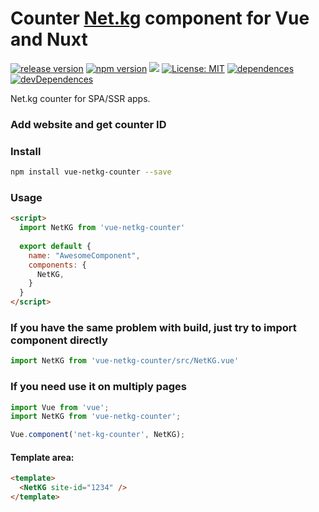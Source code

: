 # Counter [Net.kg](http://net.kg) component for Vue and Nuxt

[![release version](https://img.shields.io/github/v/release/hinex/vue-netkg-counter.svg)](https://github.com/hinex/vue-netkg-counter/releases) [![npm version](https://badge.fury.io/js/vue-netkg-counter.svg)](https://badge.fury.io/js/vue-netkg-counter) [![](https://data.jsdelivr.com/v1/package/npm/vue-netkg-counter/badge?style=rounded)](https://www.jsdelivr.com/package/npm/vue-netkg-counter) [![License: MIT](https://img.shields.io/badge/License-MIT-yellow.svg)](https://github.com/hinex/vue-netkg-counter/blob/master/LICENSE) [![dependences](https://david-dm.org/hinex/vue-netkg-counter.svg)](https://david-dm.org/hinex/vue-netkg-counter) [![devDependences](https://david-dm.org/hinex/vue-netkg-counter/dev-status.svg)](https://david-dm.org/hinex/vue-netkg-counter?type=dev)

Net.kg counter for SPA/SSR apps.

### Add website and get counter ID


### Install

```bash
npm install vue-netkg-counter --save
```

### Usage

```html
<script>
  import NetKG from 'vue-netkg-counter'
    
  export default {
    name: "AwesomeComponent",
    components: {
      NetKG,
    }
  }
</script>
```

### If you have the same problem with build, just try to import component directly
```js
import NetKG from 'vue-netkg-counter/src/NetKG.vue'
```

### If you need use it on multiply pages
```js
import Vue from 'vue';
import NetKG from 'vue-netkg-counter';

Vue.component('net-kg-counter', NetKG);
```

#### Template area:

```html
<template>
  <NetKG site-id="1234" />
</template>
```
